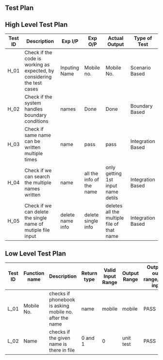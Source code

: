 ## Test Plan

## High Level Test Plan

| Test ID | Description | Exp I/P | Exp O/P |	Actual Output | Type of Test |
| --- | --- | --- | --- | --- | --- |
| H_01 | Check if the code is working as expected, by considering the test cases | Inputing Name | Mobile no. | Mobile No. | Scenario Based |
| H_02 | Check if the system handles boundary conditions | names | Done | Done | Boundary Based |
| H_03 | Check if same name can be written multiple times | name | pass | pass | Integration Based |
| H_04 | Check if we can search the multiple names written| name | all the info of the name |only getting 1st input name detils | Integration Based |
| H_05 | Check if we can delete the single name of mutiple file input | delete name info | delete single info | deletes all the multiple file of that name | Integration Based |



## Low Level Test Plan 

| Test ID | Function name | Description | Return type | Valid Input Range |	Output Range | Output for out of range/invalid inputs | Type of Test | Status (PASS/FAIL) |
| --- | --- | --- | --- | --- | --- | --- | --- | --- |
| L_01 | Mobile No. | checks if phonebook is asking mobile no. after the name | name | mobile | mobile | PASS |
| L_02 | Name | checks if the given name is there in file | 0 and 1| 0 | unit test | PASS |

